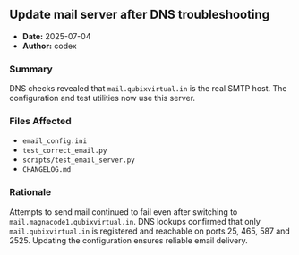 ## Update mail server after DNS troubleshooting

- **Date:** 2025-07-04
- **Author:** codex

### Summary
DNS checks revealed that `mail.qubixvirtual.in` is the real SMTP host. The
configuration and test utilities now use this server.

### Files Affected
- `email_config.ini`
- `test_correct_email.py`
- `scripts/test_email_server.py`
- `CHANGELOG.md`

### Rationale
Attempts to send mail continued to fail even after switching to
`mail.magnacode1.qubixvirtual.in`. DNS lookups confirmed that only
`mail.qubixvirtual.in` is registered and reachable on ports 25, 465, 587 and
2525. Updating the configuration ensures reliable email delivery.
